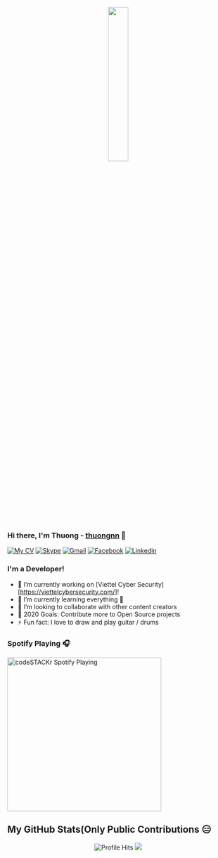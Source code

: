 <p align="center">
  <img src="https://media.giphy.com/media/MeJgB3yMMwIaHmKD4z/giphy.gif" width="30%">
</p>

### Hi there, I'm Thuong - [thuongnn][website] 👋

[![My CV](http://img.shields.io/badge/My%20CV-Download-EC1C24?style=flat-square&logo=adobe-acrobat-reader&logoColor=white&labelColor=EC1C24&color=738A94)](https://thuongnn.tech/pdf/Nguyen-Nhu-Thuong.pdf)
[![Skype](http://img.shields.io/badge/Skype-thuongnn1997_1-00AFF0?style=flat-square&logo=skype&logoColor=white&labelColor=00AFF0&color=738A94)](https://instagram.com/thuongnn97)
[![Gmail](http://img.shields.io/badge/Gmail-thuongnn6666@gmail.com-B23121?style=flat-square&logo=gmail&logoColor=white&labelColor=B23121&color=738A94)](mailto:thuongnn6666@gmail.com)
[![Facebook](https://img.shields.io/badge/Facebook-thuongnn97-4267B2?style=flat-square&logo=facebook&logoColor=white&labelColor=4267B2&color=738A94)](https://facebook.com/thuongnn97)
[![Linkedin](https://img.shields.io/badge/Linkedin-thuongnn-0e76a8?style=flat-square&logo=linkedin&labelColor=0e76a8&color=738A94)](https://linkedin.com/in/thuongnn)

### I'm a Developer!

- 🔭 I’m currently working on [Viettel Cyber Security][https://viettelcybersecurity.com/]!
- 🌱 I’m currently learning everything 🤣
- 👯 I’m looking to collaborate with other content creators
- 🥅 2020 Goals: Contribute more to Open Source projects
- ⚡ Fun fact: I love to draw and play guitar / drums

### Spotify Playing 🎧
[<img src="https://now-playing-codestackr.vercel.app/api/spotify-playing" alt="codeSTACKr Spotify Playing" width="350" />](https://open.spotify.com/user/jgn8xwimm2wvhuxx9vu7gqgqg?si=LBcDw1v8SKivUPtyjr_FIQ)

## My GitHub Stats(Only Public Contributions 😑
<p align="center">
  <img alt="Profile Hits" src="https://github-readme-stats.vercel.app/api?username=thuongnn&show_icons=true&hide_border=true"/>
  <img src="https://github.com/rajput2107/rajput2107/blob/master/Assets/Developer.gif"/>
</p>

[website]: https://thuongnn.tech
